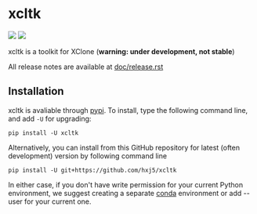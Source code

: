 # xcltk

[![](https://img.shields.io/pypi/v/xcltk.svg)][pypi]
[![](https://img.shields.io/github/license/hxj5/xcltk)][licence]

xcltk is a toolkit for XClone (**warning: under development, not stable**)

All release notes are available at [doc/release.rst][release]

## Installation

xcltk is avaliable through [pypi][pypi]. To install, type the following command 
line, and add `-U` for upgrading:

```shell
pip install -U xcltk
```

Alternatively, you can install from this GitHub repository for latest (often 
development) version by following command line

```shell
pip install -U git+https://github.com/hxj5/xcltk
```

In either case, if you don't have write permission for your current Python environment,
 we suggest creating a separate [conda][conda] environment or add --user for your 
current one.

[pypi]: https://pypi.org/project/xcltk
[licence]: https://github.com/hxj5/xcltk
[release]: https://github.com/hxj5/xcltk/blob/master/doc/release.rst
[conda]: https://docs.conda.io/en/latest/

